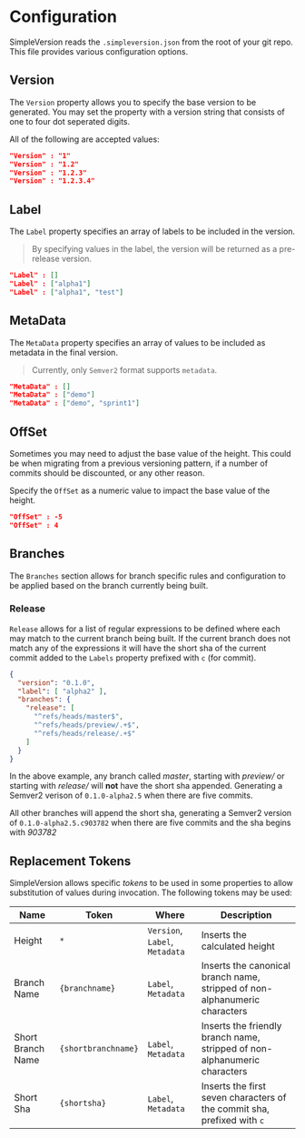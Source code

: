 Configuration
=============

SimpleVersion reads the `.simpleversion.json` from the root of your git repo.
This file provides various configuration options.

Version
-------

The `Version` property allows you to specify the base version to be generated.
You  may set the property with a version string that consists of one to four
dot seperated digits.

All of the following are accepted values:
```json
"Version" : "1"
"Version" : "1.2"
"Version" : "1.2.3"
"Version" : "1.2.3.4"
```

Label
-----

The `Label` property specifies an array of labels to be included in the version.

> By specifying values in the label, the version will be returned as a pre-release version.

```json
"Label" : []
"Label" : ["alpha1"]
"Label" : ["alpha1", "test"]
```

MetaData
--------

The `MetaData` property specifies an array of values to be included as metadata
in the final version.

> Currently, only `Semver2` format supports `metadata`.

```json
"MetaData" : []
"MetaData" : ["demo"]
"MetaData" : ["demo", "sprint1"]
```

OffSet
------

Sometimes you may need to adjust the base value of the height. This could be
when migrating from a previous versioning pattern, if a number of commits
should be discounted, or any other reason.

Specify the `OffSet` as a numeric value to impact the base value of the height.

```json
"OffSet" : -5
"OffSet" : 4
```

Branches
--------

The `Branches` section allows for branch specific rules and configuration to
be applied based on the branch currently being built.

### Release

`Release` allows for a list of regular expressions to be defined where each
may match to the current branch being built. If the current branch does not match
any of the expressions it will have the short sha of the current commit added
to the `Labels` property prefixed with `c` (for commit).

```json
{
  "version": "0.1.0",
  "label": [ "alpha2" ],
  "branches": {
    "release": [
      "^refs/heads/master$",
      "^refs/heads/preview/.+$",
      "^refs/heads/release/.+$"
    ]
  }
}
```

In the above example, any branch called _master_, starting with _preview/_ or
starting with _release/_ will **not** have the short sha appended. Generating a
Semver2 verison of `0.1.0-alpha2.5` when there are five commits.

All other branches will append the short sha, generating a Semver2 version of
`0.1.0-alpha2.5.c903782` when there are five commits and the sha begins with
_903782_

Replacement Tokens
------------------

SimpleVersion allows specific _tokens_ to be used in some properties to allow
substitution of values during invocation.  The following tokens may be used:


| Name              | Token               | Where                          | Description                                                                |
| ----------------- | ------------------- | ------------------------------ | -------------------------------------------------------------------------- |
| Height            | `*`                 | `Version`, `Label`, `Metadata` | Inserts the calculated height                                              |
| Branch Name       | `{branchname}`      | `Label`, `Metadata`            | Inserts the canonical branch name, stripped of non-alphanumeric characters |
| Short Branch Name | `{shortbranchname}` | `Label`, `Metadata`            | Inserts the friendly branch name, stripped of non-alphanumeric characters  |
| Short Sha         | `{shortsha}`        | `Label`, `Metadata`            | Inserts the first seven characters of the commit sha, prefixed with `c`    |